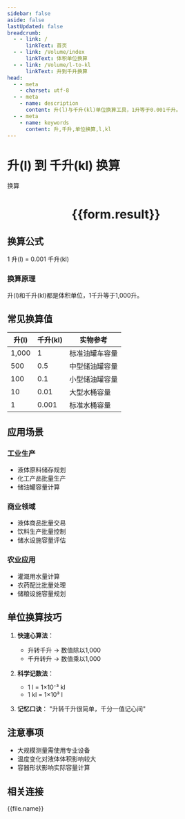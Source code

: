 ```yaml
---
sidebar: false
aside: false
lastUpdated: false
breadcrumb:
  - - link: /
      linkText: 首页
  - - link: /Volume/index
      linkText: 体积单位换算
  - - link: /Volume/l-to-kl
      linkText: 升到千升换算
head:
  - - meta
    - charset: utf-8
  - - meta
    - name: description
      content: 升(l)与千升(kl)单位换算工具，1升等于0.001千升。
  - - meta
    - name: keywords
      content: 升,千升,单位换算,l,kl
---
```


# 升(l) 到 千升(kl) 换算

<script setup>
import { onMounted, reactive, inject ,ref  } from 'vue'
import { NButton,NForm ,NFormItem,NInput,NInputNumber,NSelect,NCard,useMessage ,NGrid ,NGi } from 'naive-ui'
import { defineClientComponent } from 'vitepress'
import { Volume } from '../../files';

const convert = inject('convert')
const formRef = ref(null);
const rules = {
  number:{
    required: true,
    type: 'number',
    trigger: "blur"
  }
}
const form = reactive({
  number:null,
  result:'',
  title:'升(l)到千升(kl)换算'
})

const convertHandler = (e) => {
  e.preventDefault();
  formRef.value?.validate((errors)=>{
    if (!errors) {
      form.result = `${form.number} l = ${convert(form.number).from('l').to('kl')} kl`
    }
  })
}
</script>

<n-form size="large" :model="form" ref='formRef' :rules="rules">
  <n-form-item label="数值" path="number">
    <n-input-number size="large" style="width:100%" :min="0" v-model:value="form.number" placeholder="请输入升数值" />
  </n-form-item>
  <n-form-item>
    <n-button type="info" style="width:100%" @click="convertHandler">换算</n-button>
  </n-form-item>
</n-form>
<n-card embedded :bordered="false" hoverable>
  <div style="text-align:center">
    <h1>{{form.result}}</h1>
  </div>
</n-card>

## 换算公式
1 升(l) = 0.001 千升(kl)

### 换算原理
升(l)和千升(kl)都是体积单位，1千升等于1,000升。

## 常见换算值
| 升(l) | 千升(kl) | 实物参考                 |
|-------|---------|--------------------------|
| 1,000 | 1       | 标准油罐车容量            |
| 500   | 0.5     | 中型储油罐容量            |
| 100   | 0.1     | 小型储油罐容量            |
| 10    | 0.01    | 大型水桶容量              |
| 1     | 0.001   | 标准水桶容量              |

## 应用场景
### 工业生产
- 液体原料储存规划
- 化工产品批量生产
- 储油罐容量计算

### 商业领域
- 液体商品批量交易
- 饮料生产批量控制
- 储水设施容量评估

### 农业应用
- 灌溉用水量计算
- 农药配比批量处理
- 储粮设施容量规划

## 单位换算技巧
1. **快速心算法**：
   - 升转千升 → 数值除以1,000
   - 千升转升 → 数值乘以1,000

2. **科学记数法**：
   - 1 l = 1×10⁻³ kl
   - 1 kl = 1×10³ l

3. **记忆口诀**：
   "升转千升很简单，千分一值记心间"

## 注意事项
- 大规模测量需使用专业设备
- 温度变化对液体体积影响较大
- 容器形状影响实际容量计算

## 相关连接
<n-grid x-gap="12" :cols="2">
  <n-gi v-for="(file, index) in Volume" :key="index">
    <n-button
      text
      tag="a"
      :href="file.path"
      type="info"
    >
      {{file.name}}
    </n-button>
  </n-gi>
</n-grid>